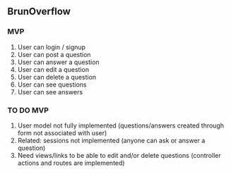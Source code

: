 ## BrunOverflow

### MVP
1. User can login / signup
2. User can post a question
3. User can answer a question
4. User can edit a question
5. User can delete a question
6. User can see questions
7. User can see answers

### TO DO MVP
1. User model not fully implemented (questions/answers created through form not associated with user)
2. Related: sessions not implemented (anyone can ask or answer a question)
3. Need views/links to be able to edit and/or delete questions (controller actions and routes are implemented)



